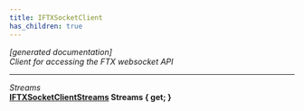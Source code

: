 ```yaml
---
title: IFTXSocketClient
has_children: true
---
```

*[generated documentation]*  
*Client for accessing the FTX websocket API*
  
***
*Streams*  
**[IFTXSocketClientStreams](Api/IFTXSocketClientStreams.html) Streams { get; }**  
